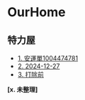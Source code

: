 # OurHome

## 特力屋

* [1. 安運單1004474781](./特力屋/1-安運單1004474781/README.md)
* [2. 2024-12-27](./特力屋/2-20241227/README.md)
* [3. 打除前](./特力屋/3-打除前/README.md)

**[x. 未整理]**


